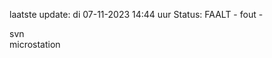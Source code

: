 laatste update: 
di 07-11-2023 14:44   uur 
Status: FAALT - fout - 
<div class="service R">svn</div><div class="service Y">microstation</div>